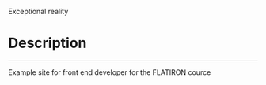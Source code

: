 Exceptional reality

# Description
-----

Example site for front end developer for the FLATIRON cource
